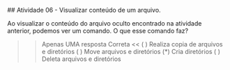 ## Atividade 06 - Visualizar conteúdo de um arquivo.

Ao visualizar o conteúdo do arquivo oculto encontrado na atividade anterior, podemos ver um comando.
O que esse comando faz?

>>Apenas UMA resposta Correta <<
( ) Realiza copia de arquivos e diretórios
( ) Move arquivos e diretórios
(*) Cria diretórios
( ) Deleta arquivos e diretórios
